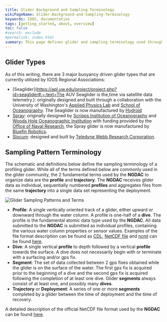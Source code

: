 ```yaml
---
title: Glider Background and Sampling Terminology
wikiPageName: Glider-Background-and-Sampling-Terminology
keywords: IOOS, documentation
tags: [getting_started, about, overview]
toc: false
#search: exclude
#permalink: index.html
summary: This page defines glider and sampling terminology used throughout the rest of the Wiki.
---
```

<!--
> [Wiki](https://github.com/kerfoot/glider-dac/wiki) ▸ **Glider Background and Sampling Terminology**

## Contents

+ [Glider Types](#glider-types)
+ [Sampling Pattern Terminology](#sampling-pattern-terminology)
+ [NetCDF File Format Description](ngdac-netcdf-file-format-version-2.html)
-->

## Glider Types
As of this writing, there are 3 major buoyancy driven glider types that are currently utilized by IOOS Regional Associations:
 + [Seaglider](https://apl.uw.edu/project/project.php?id=seaglider#:~:text=The AUV Seaglider is the,time via satellite data telemetry.): originally designed and built through a collaboration with the University of Washington's [Applied Physics Lab](https://apl.uw.edu/) and [School of Oceanography](https://www.ocean.washington.edu/).  The Seaglider is now manufactured by [Hydroid](https://hii.com/what-we-do/capabilities/unmanned-systems/)
 + [Spray](https://spray.ucsd.edu/pub/rel/info/spray_description.php): originally designed by [Scripps Institution of Oceanography](https://scripps.ucsd.edu/) and [Woods Hole Oceanographic Institution](http://www.whoi.edu/) with funding provided by the [Office of Naval Research](https://www.nre.navy.mil/), the Spray glider is now manufactured by [Bluefin Robotics](https://gdmissionsystems.com/underwater-vehicles/bluefin-robotics/).
 + [Slocum](https://www.teledynemarine.com/en-us/products/product-line/Pages/Autonomous-Underwater-Glider.aspx): designed and built by [Teledyne Webb Research Corporation](https://www.teledynemarine.com/brands/webb-research/).

## Sampling Pattern Terminology

The schematic and definitions below define the sampling terminology of a profiling glider.  While all of the terms defined below are commonly used in the glider community, the 2 fundamental terms used by the **NGDAC** to organize data are the **profile** and **trajectory**.  The **NGDAC** receives glider data as individual, sequentially numbered **profiles** and aggregates files from the same **trajectory** into a single data set representing the deployment.

![Glider Sampling Patterns and Terms](/glider-dac/glider-sampling-terminology.png)

 + **Profile**: A single vertically oriented track of a glider, either upward or downward through the water column.  A profile is one-half of a **dive**.  The profile is the fundamental atomic data type used by the **NGDAC**.  All data submitted to the **NGDAC** is submitted as individual profiles, containing the various water column properties or sensor values.  Examples of the file format description can be found as [CDL](https://github.com/kerfoot/glider-dac/blob/master/nc/template/IOOS_Glider_NetCDF_v2.0.cdl), [NetCDF file](https://github.com/kerfoot/glider-dac/blob/master/nc/template/IOOS_Glider_NetCDF_v2.0.nc) and [ncml](https://github.com/kerfoot/glider-dac/blob/master/nc/template/IOOS_Glider_NetCDF_v2.0.ncml) can be found [here](https://github.com/kerfoot/glider-dac/tree/master/nc/template).
 + **Dive**: A single vertical <strong>profile</strong> to depth followed by a vertical **profile** towards the surface.  A dive does not necessarily begin with or terminate with a surfacing and/or gps fix.
 + **Segment**: The set of data collected between 2 gps fixes obtained while the glider is on the surface of the water.  The first gps fix is acquired prior to the beginning of a dive and the second gps fix is acquired following the completion of at least one dive.  Glider **segments** always consist of at least one, and possibly many **dives**.
 + **Trajectory** or **Deployment**: A series of one or more **segments** completed by a glider between the time of deployment and the time of recovery.

A detailed description of the official NetCDF file format used by the **NGDAC** can be found [here](ngdac-netcdf-file-format-version-2.html).
